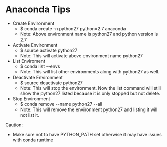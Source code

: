 # Anaconda Tips #

 - Create Environment
   - $ conda create -n python27 python=2.7 anaconda
   - Note: Above environment name is python27 and python version is 2.7
 - Activate Environment
   - $ source activate python27
   - Note: This will activate above environment name python27
 - List Enviroment
   - $ conda list --envs
   - Note: This will list other environments along with python27 as well. 
 - Deactivate Environment
   - $ source deactivate python27
   - Note: This will stop the environment. Now the list command will still show the python27 listed because it is only stopped but not delete.
 - Stop Environment
   - $ conda remove --name python27 --all
   - Note: This will remove the environment python27 and listing it will not list it. 
   

Caution:
 - Make sure not to have PYTHON_PATH set otherwise it may have issues with conda runtime
 
